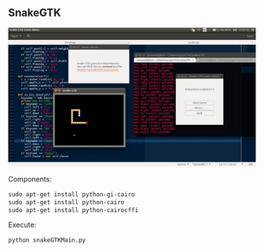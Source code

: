 ## SnakeGTK

[![](./../img/snakeGTKGame.jpg)]()

Components:

    sudo apt-get install python-gi-cairo
    sudo apt-get install python-cairo
    sudo apt-get install python-cairocffi

Execute:

    python snakeGTKMain.py
